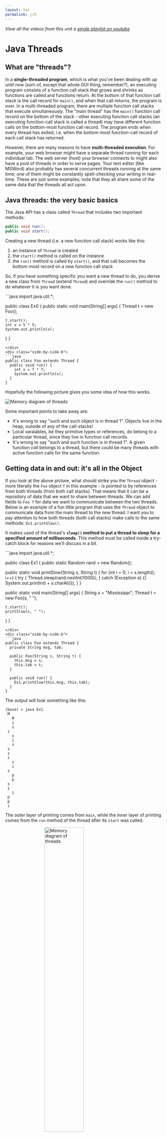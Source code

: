 ```yaml
---
layout: toc
permalink: j/5
---
```


*View all the videos from this unit a [single playlist on youtube](https://youtube.com/playlist?list=PLnVRBITSZMSPPFvxKvBaWr9NVEqGh1yCd)*

# Java Threads

## What are "threads"?

In a **single-threaded program**, which is what you've been dealing with up until now (sort-of, except that whole GUI thing, remember?), an executing program consists of a function call stack that grows and shrinks as functions are called and functions return. At the bottom of that function call stack is the call record for `main()`, and when that call returns, the program is over. In a multi-threaded program, there are multiple function call stacks that execute simultaneously. The "main thread" has the `main()` function call record on the bottom of the stack - other executing function call stacks (an executing function-call stack is called a thread) may have different function calls on the bottom-most function call record. The program ends when every thread has exited, i.e. when the bottom-most function-call record of each call stack has returned.

However, there are many reasons to have **multi-threaded execution**. For example, your web browser might have a separate thread running for each individual tab. The web server (host) your browser connects to might also have a pool of threads in order to serve pages. Your text editor (like MSWord) also probably has several concurrent threads running at the same time; one of them might be constantly spell-checking your writing in real-time. These are just some examples; note that they all share some of the same data that the threads all act upon.

## Java threads: the very basic basics

The Java API has a class called `Thread` that includes two important methods: 

```java
public void run();
public void start();
```

Creating a new thread (i.e. a new function call stack) works like this: 


1.    an instance of `Thread` is created
2.    the `start()` method is called on the instance
3.    the `run()` method is called by `start()`, and that call becomes the bottom-most record on a new function call stack


So, if you have something specific you want a new thread to do, you derive a new class from `Thread` (extend `Thread`) and override the `run()` method to do whatever it is you want done. 
 

<div class="side-by-side">
<div class="side-by-side-a">
```java
import java.util.*;

public class Ex0 {
  public static void main(String[] args) {
    Thread t = new Foo();

    t.start();
    int x = 5 * 5;
    System.out.println(x);
  }
}
```
</div>
<div class="side-by-side-b">
```java
public class Foo extends Thread {
  public void run() {
    int x = 7 * 7;
    System.out.println(x);
  }
}
```
</div>
</div>

Hopefully the following picture gives you some idea of how this works. 

<img src="/images/thread-visual.png" alt="Memory diagram of threads"
style="display: block;
margin-left: auto;
margin-right: auto;"/>


 Some important points to take away are:

*    It's wrong to say "such and such object is in thread 1". Objects live in the heap, outside of any of the call-stacks!
*    Local varaiables, be they primitive types or references, do belong to a particular thread, since they live in function call records.
*    It's wrong to say "such and such function is in thread 1". A given function *call* belongs to a thread, but there could be many threads with active function calls for the same function.



## Getting data in and out: it's all in the Object

If you look at the above picture, what should strike you the `Thread` object - more literally the `Foo` object `f` in this example - is pointed to by references from both threads (from both call stacks). That means that it can be a repository of data that we want to share between threads. We can add fields to `Foo f` for data we want to communicate between the two threads. Below is an example of a fun little program that uses the `Thread` object to communicate data from the main thread to the new thread. I want you to pay attention to how both threads (both call stacks) make calls to the same methods: `Ex1.printSlow()`. 

It makes used of the thread's **`sleep()` method to put a thread to sleep for a specified amount of
milliseconds**. This method must be called inside a try-catch block for reasons we'll discuss in a bit.


<div class="side-by-side">
<div class="side-by-side-a">
```java
import java.util.*;

public class Ex1 {
  public static Random rand = new Random();

  public static void printSlow(String s, String t) {
    for (int i = 0; i < s.length(); i++) {
      try {
        Thread.sleep(rand.nextInt(1000));
      } catch (Exception e) {}
      System.out.println(t + s.charAt(i));
    }
  }

  public static void main(String[] args) {
    String s = "Mississippi";
    Thread t = new Foo(s, "   ");

    t.start();
    printSlow(s, " ");
  }
}
```
</div>
<div class="side-by-side-b">
```java
public class Foo extends Thread {
  private String msg, tab;

  public Foo(String s, String t) {
    this.msg = s;
    this.tab = t;
  }

  public void run() {
    Ex1.printSlow(this.msg, this.tab);
  }
}
```
</div>
</div>

The output will look something like this:
```
(base) > java Ex1
 M
   M
   i
   s
 i
   s
   i
   s
 s
 s
 i
   s
   i
 s
   p
   p
 s
 i
   i
 p
 p
 i
```

The outer layer of printing comes from `main`, while the inner layer of printing comes from the `run` method of the thread after its `start` was called.

<img src="/images/thread-print-slow.jpg" alt="Memory diagram of threads"
width="50%"
style="display: block;
margin-left: auto;
margin-right: auto;"/>

Not pictured here is the `Random` object. 


# Concurrency

## The `join()` and `join(int)` methods

Java provides another method called `join` that forces the thread it is called upon to wait (to finish) before allowing the other thread to continue. <i>What?</i>

For example, if you have the following code inside a `main` method as above:
````
t.start();
...
try {
  t.join(5000);
} catch (InterruptedException e) {
  System.out.println("Interrupted while joining a thread...");
}
````

this code will force the `main` thread (where we started `t`) to wait for five seconds, potentially allowing the `run()` method of `t` to finish. You can also call `join()` without any argument to force the wait until `t` finishes completely.

Note that the `join()` must be called inside a try-catch block; this is known as a checked exception because the method was declared (in the library) as possibly raising an exception; the developer is forced to write code to handle this case (even if, as on the worksheet, the exception never occurs). If something interrupts the thread, catching the exception allows you to handle it elegantly. 

## The `isAlive()` method

The `isAlive()` method can be called on a thread to check if it is still running. This can be useful when you want to know if a thread is finished, but don't want to block the execution as above.


## Race Conditions

In general, parallel programming is fraught with peril! If you're not careful, you can end up with bugs whose occurrence or precise behavior depends on the exact order in which the instructions of each thread are executed relative to one another. This kind of bug is called a **race condition**.

To see a nice example of how this might happen, let's turn back to our old friend the `Queue` class. The following program has a single `Queue`, `Q`, that is shared by two threads. Both threads call enqueue 1,000 times, and after the second thread dies, the main thread then counts that there were indeed 1,000 items enqueued by each thread. 

<div class="side-by-side">
<div class="side-by-side-a">
```java
public class Ex0 {
  public static class QThread extends Thread {
    Queue Q;
    public QThread(Queue Q) {
      this.Q = Q;
    }

    public void run() {
      for(int i = 0; i < 1000; i++)
        Q.enqueue("b" + i);
    }
  }

  public static void main(String[] args) {
    Queue  Q = new Queue();
    Thread t = new QThread(Q);

    t.start();

    while (Q.empty()) {}

    for(int i = 0; i < 1000; i++) {
      Q.enqueue("a" + i);
    }

    while(t.isAlive()) {}
    int a = 0, b = 0;

    while(!Q.empty()) {
      if(Q.dequeue().charAt(0) == 'a')
        a++;
      else
        b++;
    }

    System.out.println("a=" + a + " b=" + b);
  }
}
```
</div>
<div class="side-by-side-b">
```java
public class Queue {
  public void enqueue(String s) {
    if(head == null) {
      head = tail = new Node(s, null);
    } else {
      tail.next = new Node(s, null);
      tail = tail.next;
    }
  }

  public String dequeue() {
    Node t = head;

    head = head.next;

    if(head == null) {
      tail = null;
    }
    return t.data;
  }

  public boolean empty() {
    return head == null;
  }

  private class Node {
    public String data;
    public Node next;
    public Node(String d, Node n) {
      data = d;
      next = n;
    }
  }
  private Node head = null, tail = null;
}
```
</div>
</div>

## So what happens when I run this?

One of two things may occur ...

### You may see the program crash

When I run this ... it crashes. Why? Well there are a couple of possible race conditions here. The one that just happened to me went something like this: Things were OK for a while, each thread enqueuing values, but then we had a bad interleaving of execution of instructions. It probably happened like is shown in the following table: 


<div class="side-by-side">
<div class="side-by-side-a">
Thread 2 (run)
```java
tail.next = new Node(s,null);

tail = tail.next;
```
</div>
<div class="side-by-side-b">
Thread 1 (main)

```java
tail.next = new Node(s,null);

tail = tail.next;
//     ---------
//   this causes the problem
//   because Thread 2 has just
//   set tail to point to a
//   Node whose "next" is null!
```
</div>
</div>

### You mays see the program stuck in an infinite loop

When I run this it gets stuck in an infinite loop. Why? Well, the lines 

```java
Thread t = new QThread(Q);
t.start();
while(Q.empty()) {} 
```

start up a new thread and then wait until the new thread actually gets something enqueued in `Q` to continue. The problem is that the Java compiler / VM perform certain optimizations. In this case, one or the other of them may decide that recomputing `Q.empty()` is a pointless waste of time, since the call `Q.empty()` doesn't actually change any fields, and nothing else happens in the loop, and thus either `Q.empty()` gives true every time or false every time - why recompute it? And so it is transformed to 

```java
Thread t = new QThread(Q);
t.start();
boolean tmp = Q.empty();
while(tmp) {}
```

... and we get our infinite loop. The problem is that the compiler/JVM is not taking into account the possibility that there may be other threads changing `Q.head` and `Q.tail`, and thus the result of `Q.empty()` may indeed change. 


We can add the modifier `volatile` to `Q.head` and `Q.tail`

```java
private volatile Node head = null, tail = null;
```

**`volatile` tells the compiler/JVM that, as it does its optimizing, it cannot assume that other threads won't be modifying these fields**. This fixes the infinite loop. 


## Synchronization in general, and the `synchronized` keyword in particular

While for the most part we want threads to process independently, in parallel, what we just saw is that there are times when we need to coordinate, or synchronize the execution of separate threads in order to avoid race conditions. To the previous example, we need to ensure that the two threads don't simultaneously execute enqueue's - they need to take turns. Our problem was that two threads could interleave their executions inside of the `enqueue` method (on the same linked list object): we want a way to make sure that if one thread is inside the `enqueue` method, the other is now allowed to enter it (which would solve our race condition above).

Perhaps the simplest of the many mechanisms Java provides for synchronizing the execution of threads are synchronized methods. **Declaring one or more methods in a class with the `synchronized` modifier causes the Java virtual machine to ensure that no two threads execute overlapping calls of synchronized methods on the same object**. It does this by temporarily delaying threads as needed. To be clear, suppose we have a class Foo: 

```java
public class Foo {
  ...
  public sychronized void bar() {
    ...
  }
  ...
}
```

If `var1` and `var2 `are references to distinct objects of type `Foo` then `Thread x` could call `var1.bar()` and `Thread y` could call `var2.bar()`, and the two methods could execute simultaneously. However, if both threads called `var1.bar()` at the same time **(note: we calling `bar()` on the same object this time!)**, then one `Thread` would execute `bar()` while the other `Thread` was delayed, and only after the first thread had completed its call to `bar()` could the second thread start executing its call.

So, to fix our bug, all we need to do is declare `enqueue` (and `dequeue`) with the synchronized modifier. 

```java
public class Queue {
  public synchronized void enqueue(String s) {
    if(head == null) {
      head = tail = new Node(s, null);
    } else {
      tail.next = new Node(s, null);
      tail      = tail.next;
    }
  }

  public synchronized String dequeue() {
    Node t = head;

    head = head.next;

    if(head == null) {
      tail = null;
    }
    return t.data;
  }

  public boolean empty() {
    return head == null;
  }

  private class Node {
    public String data;
    public Node   next;
    public Node(String d, Node n) {
      data = d;
      next = n;
    }
  }
  private volatile Node head = null, tail = null;
}
```



## A Race Condition Example: Counting

Here is another example, slightly contrived, but that illustrates further how `synchronized` works. Imagine you need to process a lot of data files, and you realize that you could parallelized the processing by assigning a new thread to each data file. Instead of one main thread looping over all the files, launch all the threads at the same time.

The program below takes file paths as arguments, and creates a `CountThread` for each one. The threads share a single `SafeCounter` object which simply counts how many lines are in the files. Each thread increments the counter. This is a classic race condition. There is a single value `int` to update as the counter that is shared across all threads. As the threads grab the value, in between reading its value and then sending the `++` updated value, another thread might read the value as well and miss the new update.

**Sharing memory between threads is dangerous, but often necessary.** This is why we have the `synchronized` keyword; although it is used with methods, it forces the method to be an 'atomic transaction' -- that is, you can't break it down into smaller statements. Either the whole method runs, or it doesn't (because it is waiting for another call to the same method to finish).

Try running this on a couple large files, and remove the `synchronized` keyword from the methods. You'll see different counts output from different runs. With the `synchronized` keyword, it will always be the same (correct) value. 


<div class="side-by-side">
<div class="side-by-side-a">
```java
public class SafeCounter {
    private int value = 0;
    public synchronized void increment() {
        value++;
    }
    public synchronized int getValue() {
        return value;
    }
}
```
```java
public class CountThread extends Thread {
  String filename;
  SafeCounter counter;

  public CountThread(String filename, SafeCounter counter) {
    this.filename = filename;
    this.counter = counter;
  }

  public void run() {
    try {
      Scanner scan = new Scanner(new File(filename));
      while(scan.hasNextLine()) {
        scan.nextLine();
        counter.increment();
      }
      scan.close();
    } catch(Exception ex) {
      ex.printStackTrace();
    }
  }
}
```
</div>
<div class="side-by-side-b">
```java
/**
 * Counts the lines in the given files. Sums all counts up.
 * One thread per given filename command-line argument.
 */
public class CountFiles {

  public static void main(String[] args) {
    SafeCounter counter = new SafeCounter();

    CountThread[] threads = new CountThread[args.length];
    for(int xx = 0; xx < args.length; xx++)
      threads[xx] = new CountThread(args[xx], counter);

    for(int xx = 0; xx < args.length; xx++)
      threads[xx].start();

    try {
      for(int xx = 0; xx < args.length; xx++)
        threads[xx].join();
    } catch(Exception ex) {
      ex.printStackTrace();
    }
    
    System.out.println("Final count = " + counter.getValue());
  }
}
```
</div>
</div>





---
Material in this unit adopted with permission from IC211 at USNA



